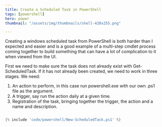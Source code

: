 ```yaml
---
title: Create a Scheduled Task in PowerShell
tags: [powershell]
hero: power
thumbnail: "/assets/img/thumbnails/shell-420x255.png"

---
```


Creating a windows scheduled task from PowerShell is both harder than I expected and easier and is a good example of a
multi-step cmdlet process coming together to build something that can have a lot of complication to it when viewed from
the UI.

First we need to make sure the task does not already exist with Get-ScheduledTask. If it has not already been created, we need to
work in three stages. We need:

<ol>
<li>An action to perform, in this case run powershell.exe with our own .ps1 file as the argument.</li>
<li>A trigger, say run the action daily at a given time.</li>
<li>Registration of the task, bringing together the trigger, the action and a name and description.</li>
</ol>

```powershell

{% include 'code/powershell/New-ScheduledTask.ps1' %}

```
